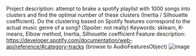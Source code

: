 Project description: attempt to brake a spotify playlist with 1000 songs into clusters and find the optimal number of these clusters (Inertia / Silhouette coefficient). Do the clustering based on Spotify features correspond to the actual music genre of a song? (Spoiler: not really)
Keywords: sklearn, K-means, Elbow method, Inertia, Silhouette coefficient
Feature description: https://developer.spotify.com/documentation/web-api/reference/#category-tracks (browse to AudioFeaturesObject)
![image](https://user-images.githubusercontent.com/84286885/137775766-24020199-98f6-4d18-8023-3cbcdd78b236.png)
